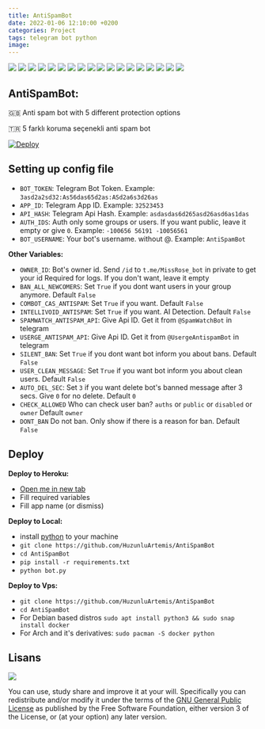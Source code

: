 ```yaml
---
title: AntiSpamBot
date: 2022-01-06 12:10:00 +0200
categories: Project
tags: telegram bot python
image: 
---
```


[![](https://img.shields.io/github/license/huzunluartemis/AntiSpamBot.svg?style=flat)](#)
[![](https://img.shields.io/github/issues-raw/huzunluartemis/AntiSpamBot.svg?style=flat)](#)
[![](https://img.shields.io/github/issues-closed-raw/huzunluartemis/AntiSpamBot.svg?style=flat)](#)
[![](https://img.shields.io/github/issues-pr-raw/huzunluartemis/AntiSpamBot.svg?style=flat)](#)
[![](https://img.shields.io/github/issues-pr-closed-raw/huzunluartemis/AntiSpamBot.svg?style=flat)](#)
[![](https://img.shields.io/github/languages/count/huzunluartemis/AntiSpamBot?style=flat)](#)
[![](https://img.shields.io/github/languages/top/huzunluartemis/AntiSpamBot?style=flat)](#)
[![](https://img.shields.io/github/last-commit/huzunluartemis/AntiSpamBot?style=flat)](#)
[![](https://img.shields.io/github/repo-size/huzunluartemis/AntiSpamBot.svg?style=flat)](#)
[![](https://img.shields.io/github/forks/huzunluartemis/AntiSpamBot?style=flat&logo=github)](#)
[![](https://img.shields.io/github/stars/huzunluartemis/AntiSpamBot?style=flat&logo=github)](#)
[![](https://img.shields.io/github/contributors-anon/HuzunluArtemis/AntiSpamBot?style=flat)](#)
[![](https://img.shields.io/github/watchers/huzunluartemis/AntiSpamBot?style=flat)](#)
[![](https://visitor-badge.laobi.icu/badge?page_id=huzunluartemis.AntiSpamBot)](#)
[![](https://img.shields.io/github/followers/huzunluartemis?logo=github&label=ha&style=flat)](#)
[![](https://img.shields.io/twitter/follow/huzunluartemis?&label=ha&color=blue&style=flat&logo=twitter)](https://twitter.com/HuzunluArtemis)
[![](https://img.shields.io/badge/ha-telegram-blue?style=flat&style=flat&logo=telegram)](https://t.me/HuzunluArtemis)
[![](https://img.shields.io/badge/website-up-blue?style=flat&logo=appveyor&style=flat&logo=twitter)](https://huzunluartemis.github.io/)

## AntiSpamBot:

🇬🇧 Anti spam bot with 5 different protection options

🇹🇷 5 farklı koruma seçenekli anti spam bot

[![Deploy](https://www.herokucdn.com/deploy/button.svg)](https://heroku.com/deploy?template=https://github.com/HuzunluArtemis/AntiSpamBot)

## Setting up config file
 
- `BOT_TOKEN`: Telegram Bot Token. Example: `3asd2a2sd32:As56das65d2as:ASd2a6s3d26as`
- `APP_ID`: Telegram App ID. Example: `32523453`
- `API_HASH`: Telegram Api Hash. Example: `asdasdas6d265asd26asd6as1das`
- `AUTH_IDS`: Auth only some groups or users. If you want public, leave it empty or give `0`. Example: `-100656 56191 -10056561`
- `BOT_USERNAME`: Your bot's username. without @. Example: `AntiSpamBot`

<b>Other Variables:</b>

- `OWNER_ID`: Bot's owner id. Send `/id` to `t.me/MissRose_bot` in private to get your id Required for logs. If you don't want, leave it empty
- `BAN_ALL_NEWCOMERS`: Set `True` if you dont want users in your group anymore. Default `False`
- `COMBOT_CAS_ANTISPAM`: Set `True` if you want. Default `False`
- `INTELLIVOID_ANTISPAM`: Set `True` if you want. AI Detection. Default `False`
- `SPAMWATCH_ANTISPAM_API`: Give Api ID. Get it from `@SpamWatchBot` in telegram
- `USERGE_ANTISPAM_API`: Give Api ID. Get it from `@UsergeAntispamBot` in telegram
- `SILENT_BAN`: Set `True` if you dont want bot inform you about bans. Default `False`
- `USER_CLEAN_MESSAGE`: Set `True` if you want bot inform you about clean users. Default `False`
- `AUTO_DEL_SEC`: Set `3` if you want delete bot's banned message after 3 secs. Give `0` for no delete. Default `0`
- `CHECK_ALLOWED` Who can check user ban? `auths` or `public` or `disabled` or `owner` Default `owner`
- `DONT_BAN` Do not ban. Only show if there is a reason for ban. Default `False`

## Deploy

<b>Deploy to Heroku:</b>

- [Open me in new tab](https://heroku.com/deploy?template=https://github.com/HuzunluArtemis/AntiSpamBot)
- Fill required variables
- Fill app name (or dismiss)

<b>Deploy to Local:</b>

- install [python](https://www.python.org/downloads/) to your machine
- `git clone https://github.com/HuzunluArtemis/AntiSpamBot`
- `cd AntiSpamBot`
- `pip install -r requirements.txt`
- `python bot.py`

<b>Deploy to Vps:</b>

- `git clone https://github.com/HuzunluArtemis/AntiSpamBot`
- `cd AntiSpamBot`
- For Debian based distros `sudo apt install python3 && sudo snap install docker`
- For Arch and it's derivatives: `sudo pacman -S docker python`

## Lisans

![](https://www.gnu.org/graphics/gplv3-127x51.png)

You can use, study share and improve it at your will. Specifically you can redistribute and/or modify it under the terms of the [GNU General Public License](https://www.gnu.org/licenses/gpl-3.0.html) as published by the Free Software Foundation, either version 3 of the License, or (at your option) any later version.